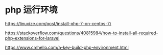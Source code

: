 # php 运行环境

https://linuxize.com/post/install-php-7-on-centos-7/

https://stackoverflow.com/questions/40815984/how-to-install-all-required-php-extensions-for-laravel

https://www.cmhello.com/a-key-build-php-environment.html